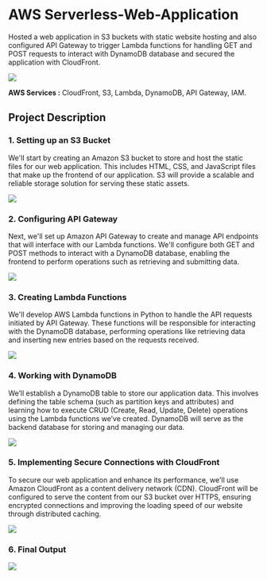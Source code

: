 # AWS Serverless-Web-Application

Hosted a web application in S3 buckets with static website hosting and also configured API Gateway to trigger Lambda functions for handling GET and POST requests to interact with DynamoDB database and secured the application with CloudFront.



<img src="https://github.com/user-attachments/assets/baa81f37-43ca-4855-8426-3929b1f5ba88">


**AWS Services :** CloudFront, S3, Lambda, DynamoDB, API Gateway, IAM.

## Project Description

### 1. Setting up an S3 Bucket
We'll start by creating an Amazon S3 bucket to store and host the static files for our web application. This includes HTML, CSS, and JavaScript files that make up the frontend of our application. S3 will provide a scalable and reliable storage solution for serving these static assets.

<img src="https://github.com/user-attachments/assets/d4fe8598-76c3-4491-a8ee-c48b3e03ac54">

### 2. Configuring API Gateway
Next, we'll set up Amazon API Gateway to create and manage API endpoints that will interface with our Lambda functions. We'll configure both GET and POST methods to interact with a DynamoDB database, enabling the frontend to perform operations such as retrieving and submitting data.

<img src="https://github.com/user-attachments/assets/8f0a2ce1-2300-4ce0-9893-59a5146f3503">

### 3. Creating Lambda Functions
We'll develop AWS Lambda functions in Python to handle the API requests initiated by API Gateway. These functions will be responsible for interacting with the DynamoDB database, performing operations like retrieving data and inserting new entries based on the requests received.

<img src="https://github.com/user-attachments/assets/1fb0f5fd-40e8-4a01-a3ad-6b857fd14846">

### 4. Working with DynamoDB 
We’ll establish a DynamoDB table to store our application data. This involves defining the table schema (such as partition keys and attributes) and learning how to execute CRUD (Create, Read, Update, Delete) operations using the Lambda functions we’ve created. DynamoDB will serve as the backend database for storing and managing our data.

<img src="https://github.com/user-attachments/assets/4733e336-abe2-47fd-9c0e-1b69e7f14a19">


### 5. Implementing Secure Connections with CloudFront 
To secure our web application and enhance its performance, we'll use Amazon CloudFront as a content delivery network (CDN). CloudFront will be configured to serve the content from our S3 bucket over HTTPS, ensuring encrypted connections and improving the loading speed of our website through distributed caching.

<img src="https://github.com/user-attachments/assets/2ffaaa6d-8306-4327-8280-f737abf67113">

### 6. Final Output
<img src="https://github.com/user-attachments/assets/7e7efd64-790b-45e9-afa5-4cd8504a3022">
